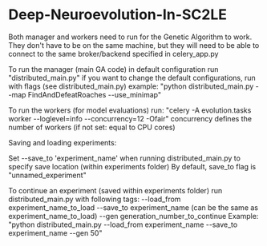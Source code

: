 # Deep-Neuroevolution-In-SC2LE

Both manager and workers need to run for the Genetic Algorithm to work.
They don't have to be on the same machine, but they will need to be able to connect to the same 
broker/backend specified in celery_app.py

To run the manager (main GA code) in default configuration run "distributed_main.py"
if you want to change the default configurations, run with flags (see distributed_main.py)
example: 
"python distributed_main.py --map FindAndDefeatRoaches --use_minimap"

To run the workers (for model evaluations) run:
"celery -A evolution.tasks worker --loglevel=info --concurrency=12 -Ofair"
concurrency defines the number of workers (if not set: equal to CPU cores)

Saving and loading experiments:

Set --save_to 'experiment_name' when running distributed_main.py to specify save location (within experiments folder)
By default, save_to flag is "unnamed_experiment"

To continue an experiment (saved within experiments folder) run distributed_main.py with following tags:
--load_from experiment_name_to_load 
--save_to experiment_name (can be the same as experiment_name_to_load)
--gen generation_number_to_continue
Example: 
"python distributed_main.py --load_from experiment_name --save_to experiment_name --gen 50"
